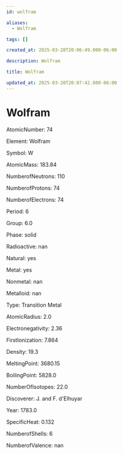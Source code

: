 ```yaml
---
id: wolfram

aliases:
  - Wolfram

tags: []

created_at: 2025-03-28T20:06:49.000-06:00

description: Wolfram

title: Wolfram

updated_at: 2025-03-28T20:07:42.000-06:00
---
```


# Wolfram

AtomicNumber: 74

Element: Wolfram

Symbol: W

AtomicMass: 183.84

NumberofNeutrons: 110

NumberofProtons: 74

NumberofElectrons: 74

Period: 6

Group: 6.0

Phase: solid

Radioactive: nan

Natural: yes

Metal: yes

Nonmetal: nan

Metalloid: nan

Type: Transition Metal

AtomicRadius: 2.0

Electronegativity: 2.36

FirstIonization: 7.864

Density: 19.3

MeltingPoint: 3680.15

BoilingPoint: 5828.0

NumberOfIsotopes: 22.0

Discoverer: J. and F. d'Elhuyar

Year: 1783.0

SpecificHeat: 0.132

NumberofShells: 6

NumberofValence: nan
